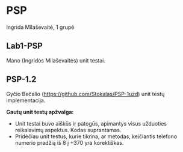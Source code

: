 # PSP
Ingrida Milaševaitė, 1 grupė

## Lab1-PSP
Mano (Ingridos Milaševaitės) unit testai.

## PSP-1.2
Gyčio Bečalio (https://github.com/Stokalas/PSP-1uzd) unit testų implementacija.

**Gautų unit testų apžvalga:**
* Unit testai buvo aiškūs ir patogūs, apimantys visus užduoties reikalavimų aspektus. Kodas suprantamas.
* Pridėčiau unit testus, kurie tikrina, ar metodas, keičiantis telefono numerio pradžią iš 8 į +370 yra korektiškas. 
